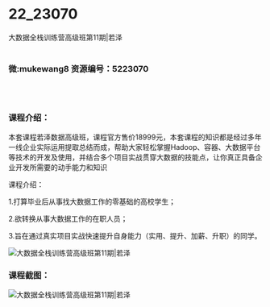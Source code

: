 # 22_23070
大数据全栈训练营高级班第11期|若泽
<br/></br>
<h3>微:mukewang8 资源编号：5223070</h3>
<br/></br>
<h3>课程介绍：</h3>
<p>本套课程若泽数据高级班，课程官方售价18999元，本套课程的知识都是经过多年一线企业实际运用提取总结而成，帮助大家轻松掌握Hadoop、容器、<a title="查看与 大数据 相关的文章" target="_blank">大数据</a>平台等技术的开发及使用，并结合多个项目实战贯穿<a title="查看与 大数据 相关的文章" target="_blank">大数据</a>的技能点，让你真正具备企业开发所需要的动手能力和知识</p>
<p>课程介绍：</p>
<p>1.打算毕业后从事找大数据工作的零基础的高校学生；</p>
<p>2.欲转换从事大数据工作的在职人员；</p>
<p>3.旨在通过真实项目实战快速提升自身能力（实用、提升、加薪、升职）的同学。</p>
<p><img src="https://www.ko996.com/wp-content/uploads/img/2022/03/1-11-300x180.png" alt="大数据全栈训练营高级班第11期|若泽"></p>
<div class="info-desc">
<h3>课程截图：</h3>
<p><img src="https://www.ko996.com/wp-content/uploads/img/2022/03/2-7.png" alt="大数据全栈训练营高级班第11期|若泽"></p>


			
</div>
